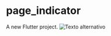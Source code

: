 # page_indicator

A new Flutter project.
![Texto alternativo]([https://github.com/BrunoCura2020/onBording_flutter/blob/main/assets/video.mp4])
